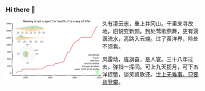### Hi there 👋

<img src="https://raw.githubusercontent.com/naosense/miles/master/miles.svg" width="50%" align="left">

久有凌云志，重上井冈山。千里来寻故地，旧貌变新颜。到处莺歌燕舞，更有潺潺流水，高路入云端。过了黄洋界，险处不须看。

风雷动，旌旗奋，是人寰。三十八年过去，弹指一挥间。可上九天揽月，可下五洋捉鳖，谈笑凯歌还。[世上无难事，只要肯登攀](https://naosense.github.io/2023/12/27/2023%EF%BC%8C%E7%A8%8B%E5%BA%8F%E5%91%98%E4%BD%9B%E7%B3%BB%E5%87%8F%E8%82%A5%E5%9C%A8%E8%B7%AF%E4%B8%8A/)。
